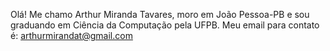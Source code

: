 Olá! Me chamo Arthur Miranda Tavares, moro em João Pessoa-PB e sou graduando em Ciência da Computação pela UFPB. 
Meu email para contato é: arthurmirandat@gmail.com

<!---
ArthurMiranda03/ArthurMiranda03 is a ✨ special ✨ repository because its `README.md` (this file) appears on your GitHub profile.
You can click the Preview link to take a look at your changes.
--->
